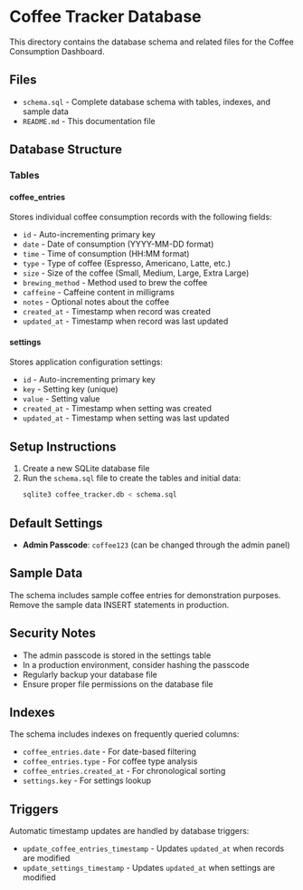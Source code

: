 # Coffee Tracker Database

This directory contains the database schema and related files for the Coffee Consumption Dashboard.

## Files

- `schema.sql` - Complete database schema with tables, indexes, and sample data
- `README.md` - This documentation file

## Database Structure

### Tables

#### coffee_entries
Stores individual coffee consumption records with the following fields:
- `id` - Auto-incrementing primary key
- `date` - Date of consumption (YYYY-MM-DD format)
- `time` - Time of consumption (HH:MM format)
- `type` - Type of coffee (Espresso, Americano, Latte, etc.)
- `size` - Size of the coffee (Small, Medium, Large, Extra Large)
- `brewing_method` - Method used to brew the coffee
- `caffeine` - Caffeine content in milligrams
- `notes` - Optional notes about the coffee
- `created_at` - Timestamp when record was created
- `updated_at` - Timestamp when record was last updated

#### settings
Stores application configuration settings:
- `id` - Auto-incrementing primary key
- `key` - Setting key (unique)
- `value` - Setting value
- `created_at` - Timestamp when setting was created
- `updated_at` - Timestamp when setting was last updated

## Setup Instructions

1. Create a new SQLite database file
2. Run the `schema.sql` file to create the tables and initial data:
   ```bash
   sqlite3 coffee_tracker.db < schema.sql
   ```

## Default Settings

- **Admin Passcode**: `coffee123` (can be changed through the admin panel)

## Sample Data

The schema includes sample coffee entries for demonstration purposes. Remove the sample data INSERT statements in production.

## Security Notes

- The admin passcode is stored in the settings table
- In a production environment, consider hashing the passcode
- Regularly backup your database file
- Ensure proper file permissions on the database file

## Indexes

The schema includes indexes on frequently queried columns:
- `coffee_entries.date` - For date-based filtering
- `coffee_entries.type` - For coffee type analysis
- `coffee_entries.created_at` - For chronological sorting
- `settings.key` - For settings lookup

## Triggers

Automatic timestamp updates are handled by database triggers:
- `update_coffee_entries_timestamp` - Updates `updated_at` when records are modified
- `update_settings_timestamp` - Updates `updated_at` when settings are modified